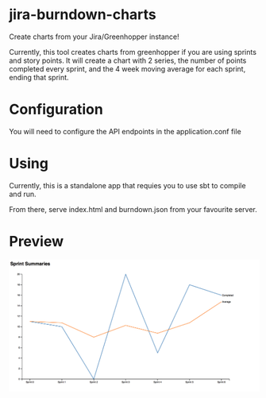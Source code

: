 jira-burndown-charts
====================

Create charts from your Jira/Greenhopper instance!

Currently, this tool creates charts from greenhopper if you are using sprints and story points.
It will create a chart with 2 series, the number of points completed every sprint, and the 4 week moving average for each sprint, ending that sprint.

Configuration 
=============
You will need to configure the API endpoints in the application.conf file

Using
=====
Currently, this is a standalone app that requies you to use sbt to compile and run. 

From there, serve index.html and burndown.json from your favourite server.

Preview
=======
![alt tag](chart.png)
